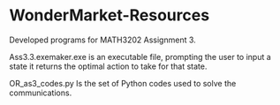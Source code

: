 # WonderMarket-Resources
Developed programs for MATH3202 Assignment 3. 

Ass3.3.exemaker.exe is an executable file, prompting the user to input a state it returns the optimal action to take for that state. 

OR_as3_codes.py Is the set of Python codes used to solve the communications. 
